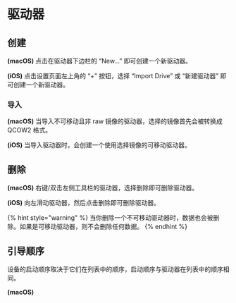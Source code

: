 # 驱动器

## 创建

**(macOS)** 点击在驱动器下边栏的 “New...” 即可创建一个新驱动器。

**(iOS)** 点击设置页面左上角的 “+” 按钮，选择 “Import Drive” 或 “新建驱动器” 即可创建一个新驱动器。



### 导入

**(macOS)** 当导入不可移动且非 raw 镜像的驱动器，选择的镜像首先会被转换成 QCOW2 格式。

**(iOS)** 当导入驱动器时，会创建一个使用选择镜像的可移动驱动器。

##

## 删除

**(macOS)** 右键/双击左侧工具栏的驱动器，选择删除即可删除驱动器。

**(iOS)** 向左滑动驱动器，然后点击删除即可删除驱动器。

{% hint style="warning" %}
当你删除一个不可移动驱动器时，数据也会被删除。如果是可移动驱动器，则不会删除任何数据。
{% endhint %}

##

## 引导顺序

设备的启动顺序取决于它们在列表中的顺序，启动顺序与驱动器在列表中的顺序相同。

**(macOS)**&#x20;
